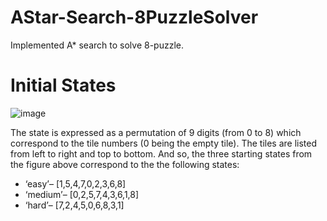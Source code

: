 # AStar-Search-8PuzzleSolver
Implemented A* search to solve 8-puzzle. 

# Initial States
![image](https://github.com/user-attachments/assets/1f540fd2-8855-4a62-b616-63482fe78b5b)

The state is expressed as a permutation of 9 digits (from 0 to 8) which correspond to the tile numbers (0 being the empty tile). The tiles are listed from left to right and top to bottom. And so, the three starting states from the figure above correspond to the the following states:
* ‘easy’– [1,5,4,7,0,2,3,6,8] 
* ‘medium’– [0,2,5,7,4,3,6,1,8]
* ‘hard’– [7,2,4,5,0,6,8,3,1]
